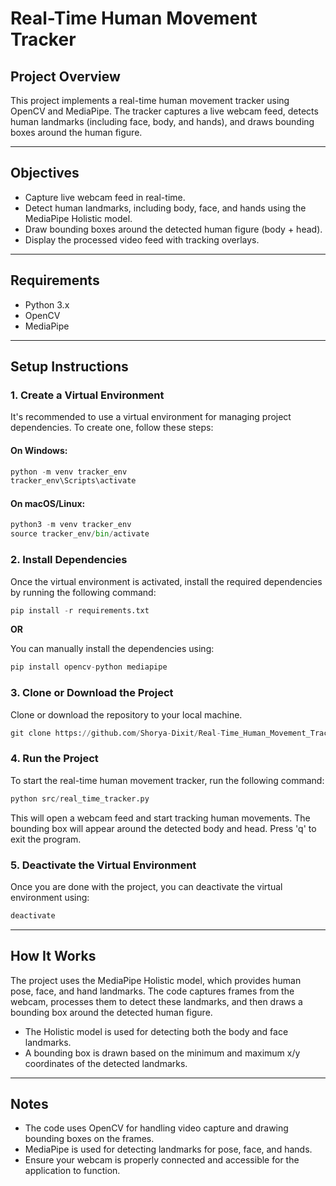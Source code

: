 # Real-Time Human Movement Tracker

## Project Overview
This project implements a real-time human movement tracker using OpenCV and MediaPipe. The tracker captures a live webcam feed, detects human landmarks (including face, body, and hands), and draws bounding boxes around the human figure.

---

## Objectives

- Capture live webcam feed in real-time.
- Detect human landmarks, including body, face, and hands using the MediaPipe Holistic model.
- Draw bounding boxes around the detected human figure (body + head).
- Display the processed video feed with tracking overlays.

---

## Requirements

- Python 3.x
- OpenCV
- MediaPipe

---

## Setup Instructions

### 1. Create a Virtual Environment
It's recommended to use a virtual environment for managing project dependencies. To create one, follow these steps:

#### On Windows:
```python
python -m venv tracker_env
tracker_env\Scripts\activate
```
#### On macOS/Linux:
```python
python3 -m venv tracker_env
source tracker_env/bin/activate
```

### 2. Install Dependencies
Once the virtual environment is activated, install the required dependencies by running the following command:

```python
pip install -r requirements.txt
```
  **OR**
  
You can manually install the dependencies using:

```python
pip install opencv-python mediapipe
```

### 3. Clone or Download the Project
Clone or download the repository to your local machine.

```python
git clone https://github.com/Shorya-Dixit/Real-Time_Human_Movement_Tracker.git
```

### 4. Run the Project
To start the real-time human movement tracker, run the following command:

```python
python src/real_time_tracker.py
```
This will open a webcam feed and start tracking human movements. The bounding box will appear around the detected body and head. Press 'q' to exit the program.

### 5. Deactivate the Virtual Environment
Once you are done with the project, you can deactivate the virtual environment using:

```python
deactivate
```

---

## How It Works
The project uses the MediaPipe Holistic model, which provides human pose, face, and hand landmarks. The code captures frames from the webcam, processes them to detect these landmarks, and then draws a bounding box around the detected human figure.

- The Holistic model is used for detecting both the body and face landmarks.
- A bounding box is drawn based on the minimum and maximum x/y coordinates of the detected landmarks.

---

## Notes
- The code uses OpenCV for handling video capture and drawing bounding boxes on the frames.
- MediaPipe is used for detecting landmarks for pose, face, and hands.
- Ensure your webcam is properly connected and accessible for the application to function.
